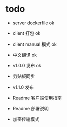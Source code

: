 # todo

- server dockerfile ok
- client 打包 ok
- client manual 模式 ok
- 中文翻译 ok
- v1.0.0 发布 ok
- 剪贴板同步
- v1.1.0 发布


- Readme 客户端使用指南
- Readme 部署说明


- 加密传输模式


